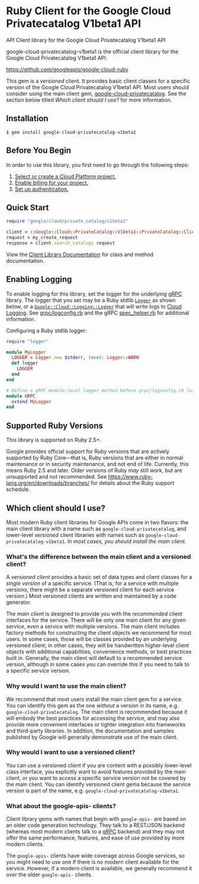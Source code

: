 # Ruby Client for the Google Cloud Privatecatalog V1beta1 API

API Client library for the Google Cloud Privatecatalog V1beta1 API

google-cloud-privatecatalog-v1beta1 is the official client library for the Google Cloud Privatecatalog V1beta1 API.

https://github.com/googleapis/google-cloud-ruby

This gem is a _versioned_ client. It provides basic client classes for a
specific version of the Google Cloud Privatecatalog V1beta1 API. Most users should consider using
the main client gem,
[google-cloud-privatecatalog](https://rubygems.org/gems/google-cloud-privatecatalog).
See the section below titled *Which client should I use?* for more information.

## Installation

```
$ gem install google-cloud-privatecatalog-v1beta1
```

## Before You Begin

In order to use this library, you first need to go through the following steps:

1. [Select or create a Cloud Platform project.](https://console.cloud.google.com/project)
1. [Enable billing for your project.](https://cloud.google.com/billing/docs/how-to/modify-project#enable_billing_for_a_project)
1. [Set up authentication.](AUTHENTICATION.md)

## Quick Start

```ruby
require "google/cloud/private_catalog/v1beta1"

client = ::Google::Cloud::PrivateCatalog::V1beta1::PrivateCatalog::Client.new
request = my_create_request
response = client.search_catalogs request
```

View the [Client Library Documentation](https://googleapis.dev/ruby/google-cloud-privatecatalog-v1beta1/latest)
for class and method documentation.

## Enabling Logging

To enable logging for this library, set the logger for the underlying [gRPC](https://github.com/grpc/grpc/tree/master/src/ruby) library.
The logger that you set may be a Ruby stdlib [`Logger`](https://ruby-doc.org/stdlib/libdoc/logger/rdoc/Logger.html) as shown below,
or a [`Google::Cloud::Logging::Logger`](https://googleapis.dev/ruby/google-cloud-logging/latest)
that will write logs to [Cloud Logging](https://cloud.google.com/logging/). See [grpc/logconfig.rb](https://github.com/grpc/grpc/blob/master/src/ruby/lib/grpc/logconfig.rb)
and the gRPC [spec_helper.rb](https://github.com/grpc/grpc/blob/master/src/ruby/spec/spec_helper.rb) for additional information.

Configuring a Ruby stdlib logger:

```ruby
require "logger"

module MyLogger
  LOGGER = Logger.new $stderr, level: Logger::WARN
  def logger
    LOGGER
  end
end

# Define a gRPC module-level logger method before grpc/logconfig.rb loads.
module GRPC
  extend MyLogger
end
```

## Supported Ruby Versions

This library is supported on Ruby 2.5+.

Google provides official support for Ruby versions that are actively supported
by Ruby Core—that is, Ruby versions that are either in normal maintenance or
in security maintenance, and not end of life. Currently, this means Ruby 2.5
and later. Older versions of Ruby _may_ still work, but are unsupported and not
recommended. See https://www.ruby-lang.org/en/downloads/branches/ for details
about the Ruby support schedule.

## Which client should I use?

Most modern Ruby client libraries for Google APIs come in two flavors: the main
client library with a name such as `google-cloud-privatecatalog`,
and lower-level _versioned_ client libraries with names such as
`google-cloud-privatecatalog-v1beta1`.
_In most cases, you should install the main client._

### What's the difference between the main client and a versioned client?

A _versioned client_ provides a basic set of data types and client classes for
a _single version_ of a specific service. (That is, for a service with multiple
versions, there might be a separate versioned client for each service version.)
Most versioned clients are written and maintained by a code generator.

The _main client_ is designed to provide you with the _recommended_ client
interfaces for the service. There will be only one main client for any given
service, even a service with multiple versions. The main client includes
factory methods for constructing the client objects we recommend for most
users. In some cases, those will be classes provided by an underlying versioned
client; in other cases, they will be handwritten higher-level client objects
with additional capabilities, convenience methods, or best practices built in.
Generally, the main client will default to a recommended service version,
although in some cases you can override this if you need to talk to a specific
service version.

### Why would I want to use the main client?

We recommend that most users install the main client gem for a service. You can
identify this gem as the one _without_ a version in its name, e.g.
`google-cloud-privatecatalog`.
The main client is recommended because it will embody the best practices for
accessing the service, and may also provide more convenient interfaces or
tighter integration into frameworks and third-party libraries. In addition, the
documentation and samples published by Google will generally demonstrate use of
the main client.

### Why would I want to use a versioned client?

You can use a versioned client if you are content with a possibly lower-level
class interface, you explicitly want to avoid features provided by the main
client, or you want to access a specific service version not be covered by the
main client. You can identify versioned client gems because the service version
is part of the name, e.g. `google-cloud-privatecatalog-v1beta1`.

### What about the google-apis-<name> clients?

Client library gems with names that begin with `google-apis-` are based on an
older code generation technology. They talk to a REST/JSON backend (whereas
most modern clients talk to a [gRPC](https://grpc.io/) backend) and they may
not offer the same performance, features, and ease of use provided by more
modern clients.

The `google-apis-` clients have wide coverage across Google services, so you
might need to use one if there is no modern client available for the service.
However, if a modern client is available, we generally recommend it over the
older `google-apis-` clients.
